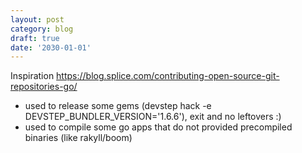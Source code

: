 ```yaml
---
layout: post
category: blog
draft: true
date: '2030-01-01'
---
```

Inspiration https://blog.splice.com/contributing-open-source-git-repositories-go/
- used to release some gems (devstep hack -e DEVSTEP_BUNDLER_VERSION='1.6.6'), exit and no leftovers :)
- used to compile some go apps that do not provided precompiled binaries (like rakyll/boom)
